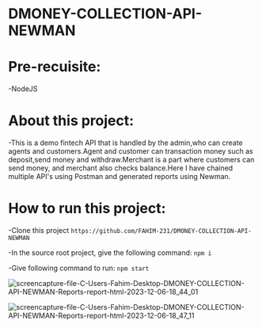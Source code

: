 # DMONEY-COLLECTION-API-NEWMAN

# Pre-recuisite:
  -NodeJS
  
# About this project:
 -This is a demo fintech API that is handled by the admin,who can create agents and customers.Agent and customer can transaction money such as deposit,send money and withdraw.Merchant is a part where customers can send money, and merchant also checks balance.Here I have chained multiple API's using Postman and generated reports using Newman.
  
# How to run this project:
  -Clone this project 
  ```https://github.com/FAHIM-231/DMONEY-COLLECTION-API-NEWMAN```
  
  -In the source root project, give the following command:
  ```npm i```
  
  -Give following command to run: 
  ```npm start```
  
![screencapture-file-C-Users-Fahim-Desktop-DMONEY-COLLECTION-API-NEWMAN-Reports-report-html-2023-12-06-18_44_01](https://github.com/FAHIM-231/DMONEY-COLLECTION-API-NEWMAN/assets/49372427/1377ced1-ca98-4847-84eb-6bf430f34775)

![screencapture-file-C-Users-Fahim-Desktop-DMONEY-COLLECTION-API-NEWMAN-Reports-report-html-2023-12-06-18_47_11](https://github.com/FAHIM-231/DMONEY-COLLECTION-API-NEWMAN/assets/49372427/0654283b-1d71-4ed2-be59-de1309fecf05)

